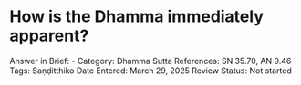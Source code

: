 # How is the Dhamma immediately apparent?

Answer in Brief: -
Category: Dhamma
Sutta References: SN 35.70, AN 9.46
Tags: Saṇḍitthiko
Date Entered: March 29, 2025
Review Status: Not started